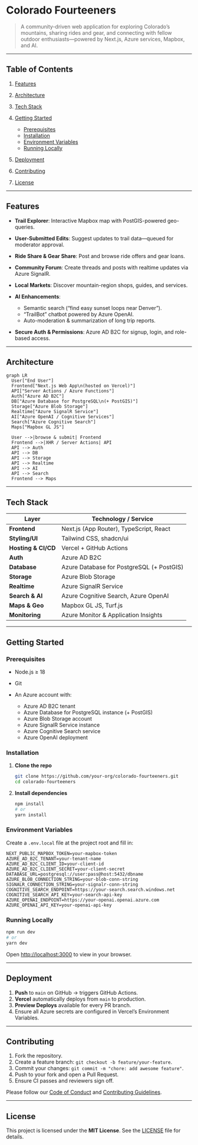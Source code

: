 # Colorado Fourteeners

> A community-driven web application for exploring Colorado’s mountains, sharing rides and gear, and connecting with fellow outdoor enthusiasts—powered by Next.js, Azure services, Mapbox, and AI.

---

## Table of Contents

1. [Features](#features)
2. [Architecture](#architecture)
3. [Tech Stack](#tech-stack)
4. [Getting Started](#getting-started)

   - [Prerequisites](#prerequisites)
   - [Installation](#installation)
   - [Environment Variables](#environment-variables)
   - [Running Locally](#running-locally)

5. [Deployment](#deployment)
6. [Contributing](#contributing)
7. [License](#license)

---

## Features

- **Trail Explorer**: Interactive Mapbox map with PostGIS-powered geo-queries.
- **User-Submitted Edits**: Suggest updates to trail data—queued for moderator approval.
- **Ride Share & Gear Share**: Post and browse ride offers and gear loans.
- **Community Forum**: Create threads and posts with realtime updates via Azure SignalR.
- **Local Markets**: Discover mountain-region shops, guides, and services.
- **AI Enhancements**:

  - Semantic search (“find easy sunset loops near Denver”).
  - “TrailBot” chatbot powered by Azure OpenAI.
  - Auto-moderation & summarization of long trip reports.

- **Secure Auth & Permissions**: Azure AD B2C for signup, login, and role-based access.

---

## Architecture

```mermaid
graph LR
  User["End User"]
  Frontend["Next.js Web App\n(hosted on Vercel)"]
  API["Server Actions / Azure Functions"]
  Auth["Azure AD B2C"]
  DB["Azure Database for PostgreSQL\n(+ PostGIS)"]
  Storage["Azure Blob Storage"]
  Realtime["Azure SignalR Service"]
  AI["Azure OpenAI / Cognitive Services"]
  Search["Azure Cognitive Search"]
  Maps["Mapbox GL JS"]

  User -->|browse & submit| Frontend
  Frontend -->|XHR / Server Actions| API
  API --> Auth
  API --> DB
  API --> Storage
  API --> Realtime
  API --> AI
  API --> Search
  Frontend --> Maps
```

---

## Tech Stack

| Layer               | Technology / Service                      |
| ------------------- | ----------------------------------------- |
| **Frontend**        | Next.js (App Router), TypeScript, React   |
| **Styling/UI**      | Tailwind CSS, shadcn/ui                   |
| **Hosting & CI/CD** | Vercel + GitHub Actions                   |
| **Auth**            | Azure AD B2C                              |
| **Database**        | Azure Database for PostgreSQL (+ PostGIS) |
| **Storage**         | Azure Blob Storage                        |
| **Realtime**        | Azure SignalR Service                     |
| **Search & AI**     | Azure Cognitive Search, Azure OpenAI      |
| **Maps & Geo**      | Mapbox GL JS, Turf.js                     |
| **Monitoring**      | Azure Monitor & Application Insights      |

---

## Getting Started

### Prerequisites

- Node.js ≥ 18
- Git
- An Azure account with:

  - Azure AD B2C tenant
  - Azure Database for PostgreSQL instance (+ PostGIS)
  - Azure Blob Storage account
  - Azure SignalR Service instance
  - Azure Cognitive Search service
  - Azure OpenAI deployment

### Installation

1. **Clone the repo**

   ```bash
   git clone https://github.com/your-org/colorado-fourteeners.git
   cd colorado-fourteeners
   ```

2. **Install dependencies**

   ```bash
   npm install
   # or
   yarn install
   ```

### Environment Variables

Create a `.env.local` file at the project root and fill in:

```dotenv
NEXT_PUBLIC_MAPBOX_TOKEN=your-mapbox-token
AZURE_AD_B2C_TENANT=your-tenant-name
AZURE_AD_B2C_CLIENT_ID=your-client-id
AZURE_AD_B2C_CLIENT_SECRET=your-client-secret
DATABASE_URL=postgresql://user:pass@host:5432/dbname
AZURE_BLOB_CONNECTION_STRING=your-blob-conn-string
SIGNALR_CONNECTION_STRING=your-signalr-conn-string
COGNITIVE_SEARCH_ENDPOINT=https://your-search.search.windows.net
COGNITIVE_SEARCH_API_KEY=your-search-api-key
AZURE_OPENAI_ENDPOINT=https://your-openai.openai.azure.com
AZURE_OPENAI_API_KEY=your-openai-api-key
```

### Running Locally

```bash
npm run dev
# or
yarn dev
```

Open [http://localhost:3000](http://localhost:3000) to view in your browser.

---

## Deployment

1. **Push** to `main` on GitHub → triggers GitHub Actions.
2. **Vercel** automatically deploys from `main` to production.
3. **Preview Deploys** available for every PR branch.
4. Ensure all Azure secrets are configured in Vercel’s Environment Variables.

---

## Contributing

1. Fork the repository.
2. Create a feature branch: `git checkout -b feature/your-feature`.
3. Commit your changes: `git commit -m "chore: add awesome feature"`.
4. Push to your fork and open a Pull Request.
5. Ensure CI passes and reviewers sign off.

Please follow our [Code of Conduct](CODE_OF_CONDUCT.md) and [Contributing Guidelines](CONTRIBUTING.md).

---

## License

This project is licensed under the **MIT License**. See the [LICENSE](LICENSE) file for details.
